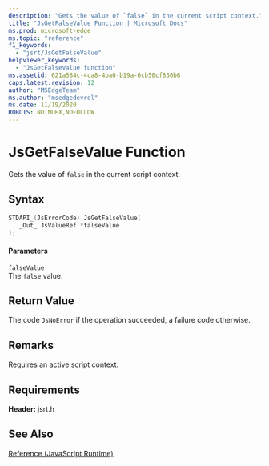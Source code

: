 ```yaml
---
description: "Gets the value of `false` in the current script context."
title: "JsGetFalseValue Function | Microsoft Docs"
ms.prod: microsoft-edge
ms.topic: "reference"
f1_keywords: 
  - "jsrt/JsGetFalseValue"
helpviewer_keywords: 
  - "JsGetFalseValue function"
ms.assetid: 621a584c-4ca8-4ba0-b19a-6cb50cf830b6
caps.latest.revision: 12
author: "MSEdgeTeam"
ms.author: "msedgedevrel"
ms.date: 11/19/2020
ROBOTS: NOINDEX,NOFOLLOW
---
```

# JsGetFalseValue Function

Gets the value of `false` in the current script context.  
  
## Syntax  
  
```cpp  
STDAPI_(JsErrorCode) JsGetFalseValue(  
   _Out_ JsValueRef *falseValue  
);  
```  
  
#### Parameters  
 `falseValue`  
 The `false` value.  
  
## Return Value  
 The code `JsNoError` if the operation succeeded, a failure code otherwise.  
  
## Remarks  
 Requires an active script context.  
  
## Requirements  
 **Header:** jsrt.h  
  
## See Also  
 [Reference (JavaScript Runtime)](../chakra-hosting/reference-javascript-runtime.md)

